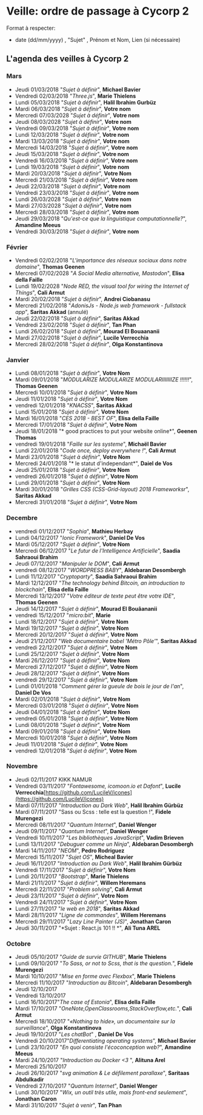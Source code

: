 # Veille: ordre de passage à Cycorp 2

Format à respecter:   
- date (dd/mm/yyyy) , "Sujet" ,  Prénom et Nom, Lien (si nécessaire)

## L'agenda des veilles à Cycorp 2


### Mars

- Jeudi 01/03/2018 "*Sujet à définir*", __Michael Bavier__
- Vendredi 02/03/2018 "*Three.js*", __Marie Thielens__
- Lundi 05/03/2018 "*Sujet à définir*", __Halil Ibrahim Gurbüz__
- Mardi 06/03/2018 "*Sujet à définir*", __Votre nom__
- Mercredi 07/03/2028 "*Sujet à définir*", __Votre nom__
- Jeudi 08/03/2028 "*Sujet à définir*", __Votre nom__
- Vendredi 09/03/2018 "*Sujet à définir*", __Votre nom__
- Lundi 12/03/2018 "*Sujet à définir*", __Votre nom__
- Mardi 13/03/2018 "*Sujet à définir*", __Votre nom__
- Mercredi 14/03/2018 "*Sujet à définir*", __Votre nom__
- Jeudi 15/03/2018 "*Sujet à définir*", __Votre nom__
- Vendredi 16/03/2018 "*Sujet à définir*", __Votre nom__
- Lundi 19/03/2018 "*Sujet à définir*", __Votre nom__
- Mardi 20/03/2018 "*Sujet à définir*", __Votre Nom__
- Mercredi 21/03/2018 "*Sujet à définir*", __Votre nom__
- Jeudi 22/03/2018 "*Sujet à définir*", __Votre nom__
- Vendredi 23/03/2018 "*Sujet à définir*", __Votre nom__
- Lundi 26/03/2028 "*Sujet à définir*", __Votre nom__
- Mardi 27/03/2028 "*Sujet à définir*", __Votre nom__
- Mercredi 28/03/2018 "*Sujet à définir*", __Votre nom__
- Jeudi 29/03/2018 "*Qu'est-ce que la linguistique computationnelle?*", __Amandine Meeus__
- Vendredi 30/03/2018 "*Sujet à définir*", __Votre nom__



### Février

- Vendredi 02/02/2018 "*L'importance des réseaux sociaux dans notre domaine*", __Thomas Geenen__
- Mercredi 07/02/2028 "*A Social Media alternative, Mastodon*", __Elisa della Faille__
- Lundi 19/02/2028 "*Node RED, the visual tool for wiring the Internet of Things*", __Cali Armut__
- Mardi 20/02/2018 "*Sujet à définir*", __Andrei Ciobanasu__
- Mercredi 21/02/2018 "*AdonisJs - Node.js web framework - fullstack app*", __Saritas Akkad__ (annulé)
- Jeudi 22/02/2018 "*Sujet à définir*", __Saritas Akkad__
- Vendredi 23/02/2018 "*Sujet à définir*", __Tan Phan__
- Lundi 26/02/2018 "*Sujet à définir*", __Mourad El Bouaananii__
- Mardi 27/02/2018 "*Sujet à définir*", __Lucile Verrecchia__
- Mercredi 28/02/2018 "*Sujet à définir*", __Olga Konstantinova__



### Janvier

- Lundi 08/01/2018 "*Sujet à définir*", __Votre Nom__
- Mardi 09/01/2018 "*MODULARIZE MODULARIZE MODULARIIIIIIIZE  !!!!!!*", __Thomas Geenen__
- Mercredi 10/01/2018 "*Sujet à définir*", __Votre Nom__
- Jeudi 11/01/2018 "*Sujet à définir*", __Votre Nom__
- vendredi 12/01/2018 "*KNACSS*", __Saritas Akkad__
- Lundi 15/01/2018 "*Sujet à définir*", __Votre Nom__
- Mardi 16/01/2018 "*CES 2018 - BEST OF*", __Elisa della Faille__
- Mercredi 17/01/2018 "*Sujet à définir*", __Votre Nom__
- Jeudi 18/01/2018 "*
good practices to put your website online*", __Geenen Thomas__
- vendredi 19/01/2018 "*Faille sur les systeme*", __Michaël Bavier__
- Lundi 22/01/2018 "*Code once, deploy everywhere !*", __Cali Armut__
- Mardi 23/01/2018 "*Sujet à définir*", __Votre Nom__
- Mercredi 24/01/2018 "* le statut d'independant*", __Daiel de Vos__
- Jeudi 25/01/2018 "*Sujet à définir*", __Votre Nom__
- vendredi 26/01/2018 "*Sujet à définir*", __Votre Nom__
- Lundi 29/01/2018 "*Sujet à définir*", __Votre Nom__
- Mardi 30/01/2018 "*Grilles CSS (CSS-Grid-layout) 2018 Frameworksr*", __Saritas Akkad__
- Mercredi 31/01/2018 "*Sujet à définir*", __Votre Nom__



### Decembre

- vendredi 01/12/2017 "*Sophia*", __Mathieu Herbay__
- Lundi 04/12/2017 "*Ionic Framework*", __Daniel De Vos__
- Mardi 05/12/2017 "*Sujet à définir*", __Votre Nom__
- Mercredi 06/12/2017 "*Le futur de l'Intelligence Artificielle*", __Saadia Sahraoui Brahim__
- Jeudi 07/12/2017 "*Manipuler le DOM*", __Cali Armut__
- vendredi 08/12/2017 "*WORDPRESS BABY*", __Aldebaran Desombergh__
- Lundi 11/12/2017 "*Cryptoparty*", __Saadia Sahraoui Brahim__
- Mardi 12/12/2017 "*The technology behind Bitcoin, an introduction to blockchain*", __Elisa della Faille__
- Mercredi 13/12/2017 "*Votre éditeur de texte peut être votre IDE*", __Thomas Geenen__
- Jeudi 14/12/2017 "*Sujet à définir*", __Mourad El Bouâananii__
- vendredi 15/12/2017 "*micro:bit*", __Marie__
- Lundi 18/12/2017 "*Sujet à définir*", __Votre Nom__
- Mardi 19/12/2017 "*Sujet à définir*", __Votre Nom__
- Mercredi 20/12/2017 "*Sujet à définir*", __Votre Nom__
- Jeudi 21/12/2017 "*Web documentaire babel 'Métro Pôle'*", __Saritas Akkad__
- vendredi 22/12/2017 "*Sujet à définir*", __Votre Nom__
- Lundi 25/12/2017 "*Sujet à définir*", __Votre Nom__
- Mardi 26/12/2017 "*Sujet à définir*", __Votre Nom__
- Mercredi 27/12/2017 "*Sujet à définir*", __Votre Nom__
- Jeudi 28/12/2017 "*Sujet à définir*", __Votre Nom__
- vendredi 29/12/2017 "*Sujet à définir*", __Votre Nom__
- Lundi 01/01/2018 "*Comment gérer la gueule de bois le jour de l'an*", __Daniel De Vos__
- Mardi 02/01/2018 "*Sujet à définir*", __Votre Nom__
- Mercredi 03/01/2018 "*Sujet à définir*", __Votre Nom__
- Jeudi 04/01/2018 "*Sujet à définir*", __Votre Nom__
- vendredi 05/01/2018 "*Sujet à définir*", __Votre Nom__
- Lundi 08/01/2018 "*Sujet à définir*", __Votre Nom__
- Mardi 09/01/2018 "*Sujet à définir*", __Votre Nom__
- Mercredi 10/01/2018 "*Sujet à définir*", __Votre Nom__
- Jeudi 11/01/2018 "*Sujet à définir*", __Votre Nom__
- vendredi 12/01/2018 "*Sujet à définir*", __Votre Nom__



### Novembre

- Jeudi 02/11/2017  KIKK NAMUR
- Vendredi 03/11/2017 "*Fontawesome, icomoon.io et Dafont*", __Lucile Verrecchia__[https://github.com/LucileV/icones](https://github.com/LucileV/icones)
- Mardi 07/11/2017 "*Introduction au Dark Web*", __Halil Ibrahim Gürbüz__
- Mardi 07/11/2017 "Sass ou Scss : telle est la question !", __Fidele Murengezi__
- Mercredi 08/11/2017 "*Quantum Internet*", __Daniel Wenger__
- Jeudi 09/11/2017 "*Quantum Internet*", __Daniel Wenger__
- Vendredi 10/11/2017 "*Les bibliothèques JavaScript*", __Vadim Brieven__
- Lundi 13/11/2017 "*Debuguer comme un Ninja*", __Aldebaran Desombergh__
- Mardi 14/11/2017 "*NEOM*", __Pedro Rodriguez__
- Mercredi 15/11/2017 "*Sujet OS*", __Micheal Bavier__
- Jeudi 16/11/2017 "*Introduction au Dark Web*", __Halil Ibrahim Gürbüz__
- Vendredi 17/11/2017 "*Sujet à définir*", __Votre Nom__
- Lundi 20/11/2017 "*Bootstrap*", __Marie Thielens__
- Mardi 21/11/2017 "*Sujet à définir*", __Willem Heremans__
- Mercredi 22/11/2017 "*Problem solving*", __Cali Armut__
- Jeudi 23/11/2017 "*Sujet à définir*", __Votre Nom__
- Vendredi 24/11/2017 "*Sujet à définir*", __Votre Nom__
- Lundi 27/11/2017 "*le web en 2018*", __Saritas Akkad__
- Mardi 28/11/2017 "*Ligne de commandes*", __Willem Heremans__
- Mercredi 29/11/2017 "*Lazy Line Painter (JS)*", __Jonathan Caron__
- Jeudi 30/11/2017 "*Sujet : React.js 101 !! *", __Ali Tuna AREL__



### Octobre

- Jeudi 05/10/2017 "*Guide de survie GITHUB*", __Marie Thielens__
- Lundi 09/10/2017 "*To Sass, or not to Scss, that is the question.*", __Fidele Murengezi__
- Mardi 10/10/2017  "*Mise en forme avec Flexbox*", __Marie Thielens__
- Mercredi 11/10/2017 "*Introduction au Bitcoin*", __Aldebaran Desombergh__
- Jeudi  12/10/2017
- Vendredi 13/10/2017
- Lundi 16/10/2017"*The case of Estonia*", __Elisa della Faille__
- Mardi 17/10/2017 "*OneNote,OpenClassrooms,StackOverflow,etc.*", __Cali Armut__
- Mercredi 18/10/2017 "*«Nothing to hide», un documentaire sur la surveillance*", __Olga Konstantinova__
- Jeudi 19/10/2017 "*Les chatBot*" , __Daniel De Vos__
- Vendredi 20/10/2017"*Differentiating operating systems*", __Michael Bavier__
- Lundi 23/10/2017 "*En quoi consiste l'écoconception web?*", __Amandine Meeus__
- Mardi 24/10/2017 "*Introduction au Docker <3* ", __Alituna Arel__
- Mercredi 25/10/2017
- Jeudi 26/10/2017   "*svg animation & Le défilement parallaxe*", __Saritaas Abdulkadir__
- Vendredi 27/10/2017 "*Quantum Internet*", __Daniel Wenger__
- Lundi 30/10/2017 "*Wix, un outil très utile, mais front-end seulement*", __Jonathan Caron__
- Mardi 31/10/2017 "*Sujet à venir*", __Tan Phan__



